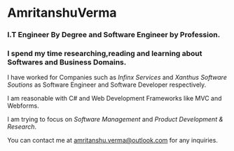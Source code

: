 # AmritanshuVerma

### I.T Engineer By Degree and Software Engineer by Profession.
### I spend my time researching,reading and learning about Softwares and Business Domains.

I have worked for Companies such as _Infinx Services_ and _Xanthus Software Soutions_ as Software Engineer and Software Developer respectively.

I am reasonable with C# and Web Development Frameworks like MVC and Webforms.

I am trying to focus on *Software Management* and *Product Development & Research*.

You can contact me at amritanshu.verma@outlook.com for any inquiries.
